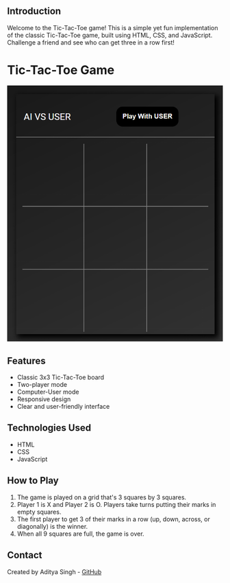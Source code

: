 ## Introduction

Welcome to the Tic-Tac-Toe game! This is a simple yet fun implementation of the classic Tic-Tac-Toe game, built using HTML, CSS, and JavaScript. Challenge a friend and see who can get three in a row first!

# Tic-Tac-Toe Game

![Tic-Tac-Toe Preview](https://github.com/developer-adityaSingh/Tic-Tac-Toe/blob/main/Asset/preview.png)

## Features

- Classic 3x3 Tic-Tac-Toe board
- Two-player mode
- Computer-User mode
- Responsive design
- Clear and user-friendly interface

## Technologies Used

- HTML
- CSS
- JavaScript

## How to Play

1. The game is played on a grid that's 3 squares by 3 squares.
2. Player 1 is X and Player 2 is O. Players take turns putting their marks in empty squares.
3. The first player to get 3 of their marks in a row (up, down, across, or diagonally) is the winner.
4. When all 9 squares are full, the game is over.
## Contact

Created by Aditya Singh - [GitHub](https://github.com/developer-adityaSingh)
